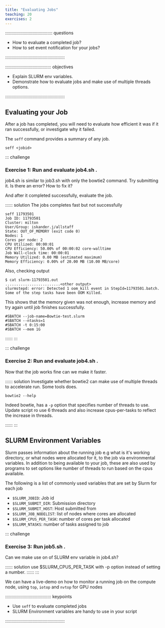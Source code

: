 ```yaml
---
title: "Evaluating Jobs"
teaching: 20
exercises: 2
---
```


:::::::::::::::::::::::::::::::::::::: questions 

- How to evaluate a completed job?
- How to set event notification for your jobs?

::::::::::::::::::::::::::::::::::::::::::::::::

::::::::::::::::::::::::::::::::::::: objectives

- Explain SLURM env variables.
- Demonstrate how to evaluate jobs and make use of multiple threads options.

::::::::::::::::::::::::::::::::::::::::::::::::


## Evaluating your Job

After a job has completed, you will need to evaluate how efficient it was if it ran successfully, or investigate why it failed.

The `seff` command provides a summary of any job.
```
seff <jobid>
```


::: challenge

### Exercise 1: Run and evaluate job4.sh .

job4.sh is similar to job3.sh with only the bowtie2 command. Try submitting it. 
Is there an error? How to fix it?

And after it completed successfully, evaluate the job. 

:::::: solution
The jobs completes fast but not successfully
```
seff 11793501
Job ID: 11793501
Cluster: milton
User/Group: iskander.j/allstaff
State: OUT_OF_MEMORY (exit code 0)
Nodes: 1
Cores per node: 2
CPU Utilized: 00:00:01
CPU Efficiency: 50.00% of 00:00:02 core-walltime
Job Wall-clock time: 00:00:01
Memory Utilized: 0.00 MB (estimated maximum)
Memory Efficiency: 0.00% of 20.00 MB (10.00 MB/core)
```

Also, checking output
```
$ cat slurm-11793501.out
.........................<other output>
slurmstepd: error: Detected 1 oom_kill event in StepId=11793501.batch. Some of the step tasks have been OOM Killed.
```
This shows that the memory given was not enough, increase memory and try again until job finishes successfully.
```
#SBATCH --job-name=Bowtie-test.slurm
#SBATCH --ntasks=1
#SBATCH -t 0:15:00
#SBATCH --mem 1G
```
::::::
:::

::: challenge

### Exercise 2: Run and evaluate job4.sh .

Now that the job works fine can we make it faster.

:::::: solution
Investigate whether bowtie2 can make use of multiple threads to accelerate run. Some tools does.

```
bowtie2 --help
```

Indeed bowtie, has a `-p` option that specifies number of threads to use.
Update script ro use 6 threads and also increase cpus-per-tasks to reflect the increase in threads.

::::::
:::

## SLURM Environment Variables

Slurm passes information about the running job e.g what is it's working directory, or what nodes were allocated for it, to the job via environmental variables. In addition to being available to your job, these are also used by programs to set options like number of threads to run based on the cpus available. 

The following is a list of commonly used variables that are set by Slurm for each job

* `$SLURM_JOBID`: Job id
* `$SLURM_SUBMIT_DIR`: Submission directory
* `$SLURM_SUBMIT_HOST`: Host submitted from
* `$SLURM_JOB_NODELIST`: list of nodes where cores are allocated
* `$SLURM_CPUS_PER_TASK`: number of cores per task allocated
* `$SLURM_NTASKS`: number of tasks assigned to job

::: challenge

### Exercise 3: Run job5.sh  .

Can we make use on of SLURM env variable in job4.sh?

:::::: solution
 use $SLURM_CPUS_PER_TASK with -p option instead of setting a number.
::::::
:::

We can have a live-demo on how to monitor a running job on the compute node, using `top`, `iotop` and `nvtop` for GPU nodes

::::::::::::::::::::::::::::::::::::: keypoints 

- Use `seff` to evaluate completed jobs
- SLURM Environment variables are handy to use in your script

::::::::::::::::::::::::::::::::::::::::::::::::


